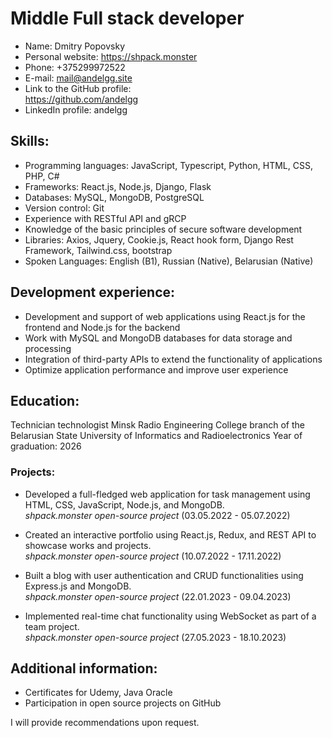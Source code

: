 # Middle Full stack developer

- Name: Dmitry Popovsky
- Personal website: https://shpack.monster
- Phone: +375299972522
- E-mail: mail@andelgg.site
- Link to the GitHub profile:  
https://github.com/andelgg
- LinkedIn profile: andelgg

## Skills:
 
- Programming languages: JavaScript, Typescript, Python, HTML, CSS, PHP, C#
- Frameworks: React.js, Node.js, Django, Flask
- Databases: MySQL, MongoDB, PostgreSQL
- Version control: Git
- Experience with RESTful API and gRCP
- Knowledge of the basic principles
of secure software development
- Libraries: Axios, Jquery, Cookie.js, React hook form, Django Rest Framework, Tailwind.css, bootstrap
- Spoken Languages: English (B1), Russian (Native), Belarusian (Native) 

## Development experience:

- Development and support of web applications using React.js for the frontend and Node.js for the backend
- Work with MySQL and MongoDB databases for data storage and processing
- Integration of third-party APIs to extend the functionality of applications
- Optimize application performance and improve user experience

## Education:

Technician technologist
Minsk Radio Engineering College branch of the Belarusian State University of Informatics and Radioelectronics
Year of graduation: 2026

### Projects:

-	Developed a full-fledged web application for task management using HTML, CSS, JavaScript, Node.js, and MongoDB.  
*shpack.monster open-source project* (03.05.2022 - 05.07.2022)

-	Created an interactive portfolio using React.js, Redux, and REST API to showcase works and projects.  
*shpack.monster open-source project* (10.07.2022 - 17.11.2022)

- Built a blog with user authentication and CRUD functionalities using Express.js and MongoDB.  
*shpack.monster open-source project* (22.01.2023 - 09.04.2023)

-	Implemented real-time chat functionality using WebSocket as part of a team project.  
*shpack.monster open-source project* (27.05.2023 - 18.10.2023)

## Additional information:

- Certificates for Udemy, Java Oracle
- Participation in open source projects on GitHub

I will provide recommendations upon request.
